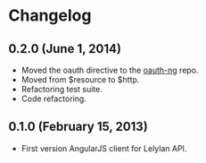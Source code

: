 # Changelog


## 0.2.0 (June 1, 2014)

* Moved the oauth directive to the [oauth-ng](http://andreareginato.github.io/oauth-ng/) repo.
* Moved from $resource to $http.
* Refactoring test suite.
* Code refactoring.


## 0.1.0 (February 15, 2013)

* First version AngularJS client for Lelylan API.
